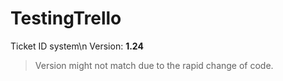 # TestingTrello
Ticket ID system\n
Version: **1.24**
 > Version might not match due to the rapid change of code.
